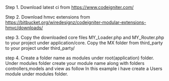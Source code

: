 Step 1. Download latest ci from https://www.codeigniter.com/

Step 2. Download hmvc extensions from https://bitbucket.org/wiredesignz/codeigniter-modular-extensions-hmvc/downloads/

step 3. Copy the downloaded core files MY_Loader.php and MY_Router.php to your project under application/core.
        Copy the MX folder from third_party to your project under third_party/
	
step 4. Create a folder name as modules under root(application) folder.
        Under modules folder create your module name along with folders controllers,models and view as follow
        In this example i have create a Users module under modules folder.

